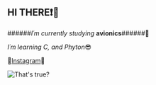 ## HI THERE:heavy_exclamation_mark::wave:

######*I´m currently studying* **avionics**######:eyes:

*I´m learning C, and Phyton*:sunglasses:

:japanese_goblin:[Instagram](https://www.instagram.com/vicen_007/):japanese_goblin:

![**That's true?**](https://data.whicdn.com/images/250090153/original.gif)
